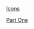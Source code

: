 [Icons](https://LeahSmyth.github.io/icons/index.html)

[Part One](https://LeahSmyth.github.io/icons/wands.html)